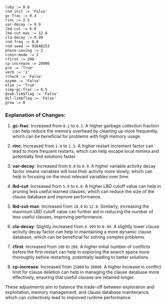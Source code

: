 ```plaintext
luby := 0.0
rnd-init := 'False'
gc-frac := 0.3
rinc := 2.5
var-decay := 0.9
lbd-cut := 6.0
lbd-cut-max := 12.0
cla-decay := 0.99
rnd-freq := 0.0
rnd-seed := 91648253
phase-saving := 2
ccmin-mode := 2
rfirst := 200
cp-increase := 20000
pre := 'True'
verb := '1'
rcheck := 'False'
asymm := 'False'
elim := 'True'
simp-gc-frac := 0.5
@sub-lim$flag := 'False'
@cl-lim$flag := 'False'
grow := 0
```

### Explanation of Changes:

1. **gc-frac**: Increased from `0.2` to `0.3`. A higher garbage collection fraction can help reduce the memory overhead by cleaning up more frequently, which can be beneficial for problems with high memory usage.

2. **rinc**: Increased from `2.0` to `2.5`. A higher restart increment factor can lead to more frequent restarts, which can help escape local minima and potentially find solutions faster.

3. **var-decay**: Increased from `0.8` to `0.9`. A higher variable activity decay factor means variables will lose their activity more slowly, which can help in focusing on the most relevant variables over time.

4. **lbd-cut**: Increased from `5.0` to `6.0`. A higher LBD cutoff value can help in pruning less useful learned clauses, which can reduce the size of the clause database and improve performance.

5. **lbd-cut-max**: Increased from `10.0` to `12.0`. Similarly, increasing the maximum LBD cutoff value can further aid in reducing the number of less useful clauses, improving performance.

6. **cla-decay**: Slightly increased from `0.999` to `0.99`. A slightly lower clause activity decay factor can help in maintaining a more dynamic clause database, which can be beneficial for solving complex problems.

7. **rfirst**: Increased from `100` to `200`. A higher initial number of conflicts before the first restart can help in exploring the search space more thoroughly before restarting, potentially leading to better solutions.

8. **cp-increase**: Increased from `15000` to `20000`. A higher increase in conflict limit for clause deletion can help in managing the clause database more effectively, ensuring that useful clauses are retained longer.

These adjustments aim to balance the trade-off between exploration and exploitation, memory management, and clause database maintenance, which can collectively lead to improved runtime performance.